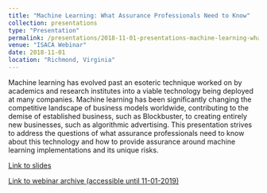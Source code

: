 ```yaml
---
title: "Machine Learning: What Assurance Professionals Need to Know"
collection: presentations
type: "Presentation"
permalink: /presentations/2018-11-01-presentations-machine-learning-what-assurance-professionals-need-to-know
venue: "ISACA Webinar"
date: 2018-11-01
location: "Richmond, Virginia"
---
```


Machine learning has evolved past an esoteric technique worked on by academics and research institutes into a viable technology being deployed at many companies. Machine learning has been significantly changing the competitive landscape of business models worldwide, contributing to the demise of established business, such as Blockbuster, to creating entirely new businesses, such as algorithmic advertising. This presentation strives to address the questions of what assurance professionals need to know about this technology and how to provide assurance around machine learning implementations and its unique risks.

[Link to slides](https://www.slideshare.net/AndrewClark71/machine-learning-what-assurance-professionals-need-to-know)

[Link to webinar archive (accessible until 11-01-2019)](http://www.isaca.org/Education/Online-Learning/Pages/webinar-machine-learning-what-assurance-professionals-need-to-know.aspx)
